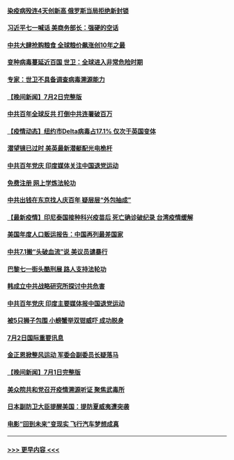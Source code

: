 #### [染疫病殁连4天创新高 俄罗斯当局拒绝新封锁](../pages/prog202/a103157234.md?t=07031451) 
#### [习近平七一喊话 美商务部长：强硬的空话](../pages/prog202/a103157258.md?t=07031451) 
#### [中共大肆抢购粮食 全球粮价飙涨创10年之最](../pages/prog202/a103157243.md?t=07031451) 
#### [变种病毒蔓延近百国 世卫：全球进入非常危险时期](../pages/prog202/a103157237.md?t=07031451) 
#### [专家：世卫不具备调查病毒溯源能力](../pages/prog202/a103157223.md?t=07031451) 
#### [【晚间新闻】7月2日完整版](../pages/prog202/a103157193.md?t=07031451) 
#### [中共百年全球反共 打倒中共连署破百万](../pages/prog202/a103156369.md?t=07031451) 
#### [【疫情动态】纽约市Delta病毒占17.1% 仅次于英国变体](../pages/prog202/a103157082.md?t=07031451) 
#### [潜望镜已过时 美英最新潜艇配光电桅杆](../pages/prog202/a103156651.md?t=07031451) 
#### [中共百年党庆 印度媒体关注中国退党运动](../pages/prog202/a103156947.md?t=07031451) 
#### [免费注册 网上学炼法轮功](../pages/prog202/a103156796.md?t=07031451) 
#### [中共出钱在东京找人庆百年 疑层层“外包抽成”](../pages/prog202/a103156897.md?t=07031451) 
#### [【最新疫情】印尼泰国接种科兴疫苗后 死亡确诊破纪录 台湾疫情缓解](../pages/prog202/a103156785.md?t=07031451) 
#### [美国年度人口贩运报告：中国再列最差国家](../pages/prog202/a103156744.md?t=07031451) 
#### [中共7.1搬“头破血流”说 美议员谴暴行](../pages/prog202/a103156715.md?t=07031451) 
#### [巴黎七一街头酷刑展 路人支持法轮功](../pages/prog202/a103156684.md?t=07031451) 
#### [韩成立中共战略研究所探讨中共危害](../pages/prog202/a103156663.md?t=07031451) 
#### [中共百年党庆 印度主要媒体报中国退党运动](../pages/prog202/a103156461.md?t=07031451) 
#### [被5只狮子包围 小螃蟹举双钳威吓 成功脱身](../pages/prog202/a103156576.md?t=07031451) 
#### [7月2日国际重要讯息](../pages/prog202/a103156522.md?t=07031451) 
#### [金正恩掀整风运动 军委会副委员长疑落马](../pages/prog202/a103156454.md?t=07031451) 
#### [【晚间新闻】7月1日完整版](../pages/prog202/a103156340.md?t=07031451) 
#### [美众院共和党召开疫情溯源听证 聚焦武毒所](../pages/prog202/a103155272.md?t=07031451) 
#### [日本副防卫大臣提醒美国：提防夏威夷遭突袭](../pages/prog202/a103155797.md?t=07031451) 
#### [电影“回到未来”变现实 飞行汽车梦想成真](../pages/prog202/a103156179.md?t=07031451) 

----
#### [ >>> 更早内容 <<< ](../indexes/prog202-earlier.md)
